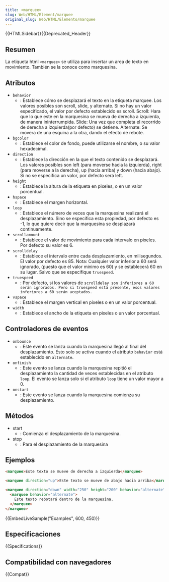 ```yaml
---
title: <marquee>
slug: Web/HTML/Element/marquee
original_slug: Web/HTML/Elemento/marquee
---
```


{{HTMLSidebar}}{{Deprecated_Header}}

## Resumen

La etiqueta html `<marquee>` se utiliza para insertar un area de texto en movimiento. También se la conoce como marquesina.

## Atributos

- `behavior`
  - : Establece cómo se desplazará el texto en la etiqueta marquee. Los valores posibles son scroll, slide, y alternate. Si no hay un valor especificado, el valor por defecto establecido es scroll.
    Scroll: Hara que lo que este en la marquesina se mueva de derecha a izquierda, de manera ininterrumpida.
    Slide: Una vez que completa el recorrido de derecha a izquierda(por defecto) se detiene.
    Alternate: Se movera de una esquina a la otra, dando el efecto de rebote.
- `bgcolor`
  - : Establece el color de fondo, puede utilizarse el nombre, o su valor hexadecimal.
- `direction`
  - : Establece la dirección en la que el texto contenido se desplazará. Los valores posibles son left (para moverse hacia la izquierda), right (para moverse a la derecha), up (hacia arriba) y down (hacia abajo). Si no se especifica un valor, por defecto será left.
- `height`
  - : Establece la altura de la etiqueta en pixeles, o en un valor porcentual.
- `hspace`
  - : Establece el margen horizontal.
- `loop`
  - : Establece el número de veces que la marquesina realizará el desplazamiento. Sino se especifica esta propiedad, por defecto es -1, lo que quiere decir que la marquesina se desplazará continuamente.
- `scrollamount`
  - : Establece el valor de movimiento para cada intervalo en pixeles. Por defecto su valor es 6.
- `scrolldelay`
  - : Establece el intervalo entre cada desplazamiento, en milisegundos. El valor por defecto es 85. Nota: Cualquier valor inferior a 60 será ignorado, (puesto que el valor minimo es 60) y se establecerá 60 en su lugar. Salvo que se especifique `truespeed`.
- `truespeed`
  - : Por defecto, si los valores de `scrolldelay son inferiores a 60 serán ignorados. Pero si truespeed está presente, esos valores inferiores a 60 serán aceptados.`
- `vspace`
  - : Establece el margen vertical en pixeles o en un valor porcentual.
- `width`
  - : Establece el ancho de la etiqueta en pixeles o un valor porcentual.

## Controladores de eventos

- `onbounce`
  - : Este evento se lanza cuando la marquesina llegó al final del desplazamiento. Ésto solo se activa cuando el atributo `behavior` está establecido en `alternate`.
- `onfinish`
  - : Este evento se lanza cuando la marquesina repitió el desplazamiento la cantidad de veces establecidas en el atributo `loop`. El evento se lanza solo si el atributo `loop` tiene un valor mayor a 0.
- `onstart`
  - : Este evento se lanza cuando la marquesina comienza su desplazamiento.

## Métodos

- start
  - : Comienza el desplazamiento de la marquesina.
- stop
  - : Para el desplazamiento de la marquesina

## Ejemplos

```html
<marquee>Este texto se mueve de derecha a izquierda</marquee>

<marquee direction="up">Este texto se mueve de abajo hacia arriba</marquee>

<marquee direction="down" width="250" height="200" behavior="alternate" style="border:solid">
  <marquee behavior="alternate">
    Este texto rebotará dentro de la marquesina.
  </marquee>
</marquee>
```

{{EmbedLiveSample("Examples", 600, 450)}}

## Especificaciones

{{Specifications}}

## Compatibilidad con navegadores

{{Compat}}
